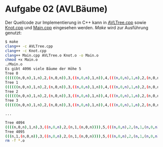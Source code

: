# Aufgabe 02 (AVLBäume)

Der Quellcode zur Implementierung in C++ kann in [AVLTree.cpp](AVLTree.cpp) sowie [Knot.cpp](Knot.cpp) und [Main.cpp](Main.cpp) eingesehen werden. _Make_ wird zur Ausführung genutzt:

```bash
$ make
clang++ -c AVLTree.cpp
clang++ -c Knot.cpp
clang++ Main.cpp AVLTree.o Knot.o -o Main.o
chmod +x Main.o
./Main.o
Es gibt 4096 viele Bäume der Höhe 5
Tree 0
((((((n,0,n),1,n),2,(n,0,n)),3,((n,0,n),1,n)),4,(((n,0,n),1,n),2,(n,0,n))),5,((((n,0,n),1,n),2,(n,0,n)),3,((n,0,n),1,n)))
Tree 1
((((((n,0,n),1,n),2,(n,0,n)),3,((n,0,n),1,n)),4,(((n,0,n),1,n),2,(n,0,n))),5,((((n,0,n),1,n),2,(n,0,n)),3,(n,1,(n,0,n))))
Tree 2
((((((n,0,n),1,n),2,(n,0,n)),3,((n,0,n),1,n)),4,(((n,0,n),1,n),2,(n,0,n))),5,(((n,1,(n,0,n)),2,(n,0,n)),3,((n,0,n),1,n)))
Tree 3
((((((n,0,n),1,n),2,(n,0,n)),3,((n,0,n),1,n)),4,(((n,0,n),1,n),2,(n,0,n))),5,(((n,1,(n,0,n)),2,(n,0,n)),3,(n,1,(n,0,n))))

...

Tree 4094
((((n,0,n),1,n),3,((n,0,n),2,(n,1,(n,0,n)))),5,(((n,0,n),2,(n,1,(n,0,n))),4,((n,1,(n,0,n)),3,((n,0,n),2,(n,1,(n,0,n))))))
Tree 4095
(((n,1,(n,0,n)),3,((n,0,n),2,(n,1,(n,0,n)))),5,(((n,0,n),2,(n,1,(n,0,n))),4,((n,1,(n,0,n)),3,((n,0,n),2,(n,1,(n,0,n))))))
rm -f *.o
```
